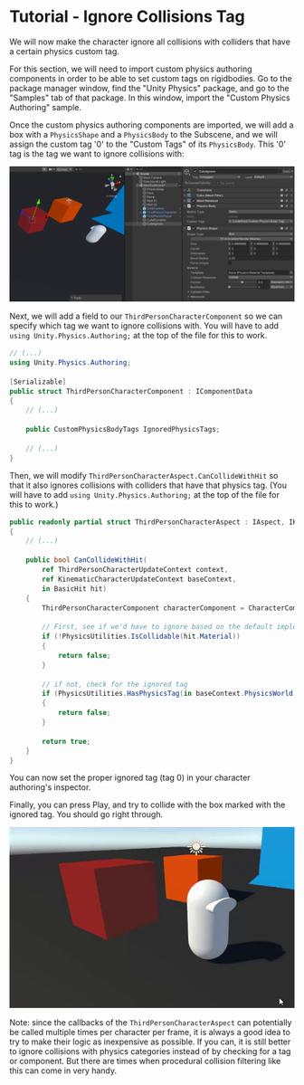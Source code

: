 
# Tutorial - Ignore Collisions Tag

We will now make the character ignore all collisions with colliders that have a certain physics custom tag. 

For this section, we will need to import custom physics authoring components in order to be able to set custom tags on rigidbodies. Go to the package manager window, find the "Unity Physics" package, and go to the "Samples" tab of that package. In this window, import the "Custom Physics Authoring" sample.

Once the custom physics authoring components are imported, we will add a box with a `PhysicsShape` and a `PhysicsBody` to the Subscene, and we will assign the custom tag '0' to the "Custom Tags" of its `PhysicsBody`. This '0' tag is the tag we want to ignore collisions with:

![](../Images/tutorial_box_tag.png)

Next, we will add a field to our `ThirdPersonCharacterComponent` so we can specify which tag we want to ignore collisions with. You will have to add `using Unity.Physics.Authoring;` at the top of the file for this to work.

```cs
// (...)
using Unity.Physics.Authoring;

[Serializable]
public struct ThirdPersonCharacterComponent : IComponentData
{
    // (...)

    public CustomPhysicsBodyTags IgnoredPhysicsTags;

    // (...)
}
```

Then, we will modify `ThirdPersonCharacterAspect.CanCollideWithHit` so that it also ignores collisions with colliders that have that physics tag. (You will have to add `using Unity.Physics.Authoring;` at the top of the file for this to work.)

```cs
public readonly partial struct ThirdPersonCharacterAspect : IAspect, IKinematicCharacterProcessor<ThirdPersonCharacterUpdateContext>
{
    // (...)
    
    public bool CanCollideWithHit(
        ref ThirdPersonCharacterUpdateContext context, 
        ref KinematicCharacterUpdateContext baseContext,
        in BasicHit hit)
    {
        ThirdPersonCharacterComponent characterComponent = CharacterComponent.ValueRO;
        
        // First, see if we'd have to ignore based on the default implementation
        if (!PhysicsUtilities.IsCollidable(hit.Material))
        {
            return false;
        }

        // if not, check for the ignored tag
        if (PhysicsUtilities.HasPhysicsTag(in baseContext.PhysicsWorld, hit.RigidBodyIndex, characterComponent.IgnoredPhysicsTags))
        {
            return false;
        }

        return true;
    }
}
```

You can now set the proper ignored tag (tag 0) in your character authoring's inspector.

Finally, you can press Play, and try to collide with the box marked with the ignored tag. You should go right through. 

![](../Images/tutorial_ignore_collisions.gif)


Note: since the callbacks of the `ThirdPersonCharacterAspect` can potentially be called multiple times per character per frame, it is always a good idea to try to make their logic as inexpensive as possible. If you can, it is still better to ignore collisions with physics categories instead of by checking for a tag or component. But there are times when procedural collision filtering like this can come in very handy.